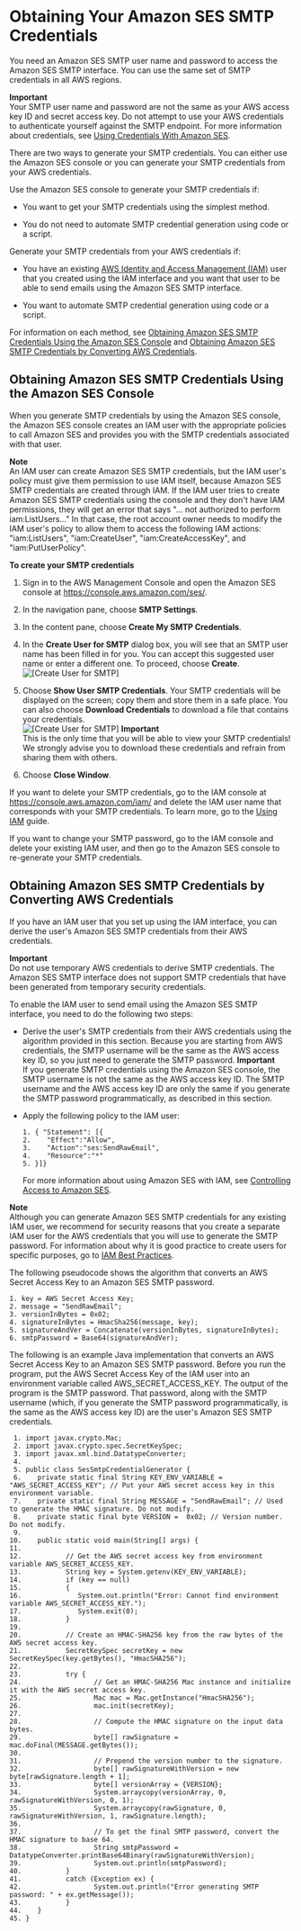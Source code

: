 # Obtaining Your Amazon SES SMTP Credentials<a name="smtp-credentials"></a>

You need an Amazon SES SMTP user name and password to access the Amazon SES SMTP interface\. You can use the same set of SMTP credentials in all AWS regions\.

**Important**  
Your SMTP user name and password are not the same as your AWS access key ID and secret access key\. Do not attempt to use your AWS credentials to authenticate yourself against the SMTP endpoint\. For more information about credentials, see [Using Credentials With Amazon SES](using-credentials.md)\.

There are two ways to generate your SMTP credentials\. You can either use the Amazon SES console or you can generate your SMTP credentials from your AWS credentials\.

Use the Amazon SES console to generate your SMTP credentials if:

+ You want to get your SMTP credentials using the simplest method\.

+ You do not need to automate SMTP credential generation using code or a script\.

Generate your SMTP credentials from your AWS credentials if:

+ You have an existing [AWS Identity and Access Management \(IAM\)](https://aws.amazon.com/iam/) user that you created using the IAM interface and you want that user to be able to send emails using the Amazon SES SMTP interface\.

+ You want to automate SMTP credential generation using code or a script\.

For information on each method, see [Obtaining Amazon SES SMTP Credentials Using the Amazon SES Console](#smtp-credentials-console) and [Obtaining Amazon SES SMTP Credentials by Converting AWS Credentials](#smtp-credentials-convert)\.

## Obtaining Amazon SES SMTP Credentials Using the Amazon SES Console<a name="smtp-credentials-console"></a>

When you generate SMTP credentials by using the Amazon SES console, the Amazon SES console creates an IAM user with the appropriate policies to call Amazon SES and provides you with the SMTP credentials associated with that user\. 

**Note**  
An IAM user can create Amazon SES SMTP credentials, but the IAM user's policy must give them permission to use IAM itself, because Amazon SES SMTP credentials are created through IAM\. If the IAM user tries to create Amazon SES SMTP credentials using the console and they don't have IAM permissions, they will get an error that says "… not authorized to perform iam:ListUsers…" In that case, the root account owner needs to modify the IAM user's policy to allow them to access the following IAM actions: "iam:ListUsers", "iam:CreateUser", "iam:CreateAccessKey", and "iam:PutUserPolicy"\.

**To create your SMTP credentials**

1. Sign in to the AWS Management Console and open the Amazon SES console at [https://console\.aws\.amazon\.com/ses/](https://console.aws.amazon.com/ses/)\.

1. In the navigation pane, choose **SMTP Settings**\.

1. In the content pane, choose **Create My SMTP Credentials**\.

1. In the **Create User for SMTP** dialog box, you will see that an SMTP user name has been filled in for you\. You can accept this suggested user name or enter a different one\. To proceed, choose **Create**\.  
![\[Create User for SMTP\]](http://docs.aws.amazon.com/ses/latest/DeveloperGuide/images/console_smtp_create_new_user.png)

1. Choose **Show User SMTP Credentials**\. Your SMTP credentials will be displayed on the screen; copy them and store them in a safe place\. You can also choose **Download Credentials** to download a file that contains your credentials\.  
![\[Create User for SMTP\]](http://docs.aws.amazon.com/ses/latest/DeveloperGuide/images/console_smtp_user_created.png)
**Important**  
This is the only time that you will be able to view your SMTP credentials\! We strongly advise you to download these credentials and refrain from sharing them with others\.

1. Choose **Close Window**\.

If you want to delete your SMTP credentials, go to the IAM console at [https://console\.aws\.amazon\.com/iam/](https://console.aws.amazon.com/iam/) and delete the IAM user name that corresponds with your SMTP credentials\. To learn more, go to the [Using IAM](http://docs.aws.amazon.com/IAM/latest/UserGuide/Using_DeletingUserFromAccount.html) guide\.

If you want to change your SMTP password, go to the IAM console and delete your existing IAM user, and then go to the Amazon SES console to re\-generate your SMTP credentials\.

## Obtaining Amazon SES SMTP Credentials by Converting AWS Credentials<a name="smtp-credentials-convert"></a>

If you have an IAM user that you set up using the IAM interface, you can derive the user's Amazon SES SMTP credentials from their AWS credentials\.

**Important**  
Do not use temporary AWS credentials to derive SMTP credentials\. The Amazon SES SMTP interface does not support SMTP credentials that have been generated from temporary security credentials\. 

To enable the IAM user to send email using the Amazon SES SMTP interface, you need to do the following two steps:

+ Derive the user's SMTP credentials from their AWS credentials using the algorithm provided in this section\. Because you are starting from AWS credentials, the SMTP username will be the same as the AWS access key ID, so you just need to generate the SMTP password\.
**Important**  
If you generate SMTP credentials using the Amazon SES console, the SMTP username is not the same as the AWS access key ID\. The SMTP username and the AWS access key ID are only the same if you generate the SMTP password programmatically, as described in this section\.

+ Apply the following policy to the IAM user:

  ```
  1. { "Statement": [{
  2. 	"Effect":"Allow",
  3. 	"Action":"ses:SendRawEmail",
  4. 	"Resource":"*"
  5. }]}
  ```

  For more information about using Amazon SES with IAM, see [Controlling Access to Amazon SES](control-user-access.md)\.

**Note**  
Although you can generate Amazon SES SMTP credentials for any existing IAM user, we recommend for security reasons that you create a separate IAM user for the AWS credentials that you will use to generate the SMTP password\. For information about why it is good practice to create users for specific purposes, go to [IAM Best Practices](http://docs.aws.amazon.com/IAM/latest/UserGuide/IAMBestPractices.html)\.

The following pseudocode shows the algorithm that converts an AWS Secret Access Key to an Amazon SES SMTP password\.

```
1. key = AWS Secret Access Key;
2. message = "SendRawEmail";
3. versionInBytes = 0x02;
4. signatureInBytes = HmacSha256(message, key);
5. signatureAndVer = Concatenate(versionInBytes, signatureInBytes);
6. smtpPassword = Base64(signatureAndVer);
```

The following is an example Java implementation that converts an AWS Secret Access Key to an Amazon SES SMTP password\. Before you run the program, put the AWS Secret Access Key of the IAM user into an environment variable called AWS\_SECRET\_ACCESS\_KEY\. The output of the program is the SMTP password\. That password, along with the SMTP username \(which, if you generate the SMTP password programmatically, is the same as the AWS access key ID\) are the user's Amazon SES SMTP credentials\.

```
 1. import javax.crypto.Mac;
 2. import javax.crypto.spec.SecretKeySpec;
 3. import javax.xml.bind.DatatypeConverter;
 4. 
 5. public class SesSmtpCredentialGenerator {
 6.    private static final String KEY_ENV_VARIABLE = "AWS_SECRET_ACCESS_KEY"; // Put your AWS secret access key in this environment variable.
 7.    private static final String MESSAGE = "SendRawEmail"; // Used to generate the HMAC signature. Do not modify.
 8.    private static final byte VERSION =  0x02; // Version number. Do not modify.
 9. 
10.    public static void main(String[] args) {
11. 				
12. 		  // Get the AWS secret access key from environment variable AWS_SECRET_ACCESS_KEY.
13. 		  String key = System.getenv(KEY_ENV_VARIABLE);         	  
14. 		  if (key == null)
15. 		  {
16. 			 System.out.println("Error: Cannot find environment variable AWS_SECRET_ACCESS_KEY.");  
17. 			 System.exit(0);
18. 		  }
19. 				   
20. 		  // Create an HMAC-SHA256 key from the raw bytes of the AWS secret access key.
21. 		  SecretKeySpec secretKey = new SecretKeySpec(key.getBytes(), "HmacSHA256");
22. 
23. 		  try {         	  
24. 				 // Get an HMAC-SHA256 Mac instance and initialize it with the AWS secret access key.
25. 				 Mac mac = Mac.getInstance("HmacSHA256");
26. 				 mac.init(secretKey);
27. 
28. 				 // Compute the HMAC signature on the input data bytes.
29. 				 byte[] rawSignature = mac.doFinal(MESSAGE.getBytes());
30. 
31. 				 // Prepend the version number to the signature.
32. 				 byte[] rawSignatureWithVersion = new byte[rawSignature.length + 1];               
33. 				 byte[] versionArray = {VERSION};                
34. 				 System.arraycopy(versionArray, 0, rawSignatureWithVersion, 0, 1);
35. 				 System.arraycopy(rawSignature, 0, rawSignatureWithVersion, 1, rawSignature.length);
36. 
37. 				 // To get the final SMTP password, convert the HMAC signature to base 64.
38. 				 String smtpPassword = DatatypeConverter.printBase64Binary(rawSignatureWithVersion);       
39. 				 System.out.println(smtpPassword);
40. 		  } 
41. 		  catch (Exception ex) {
42. 				 System.out.println("Error generating SMTP password: " + ex.getMessage());
43. 		  }             
44.    }
45. }
```